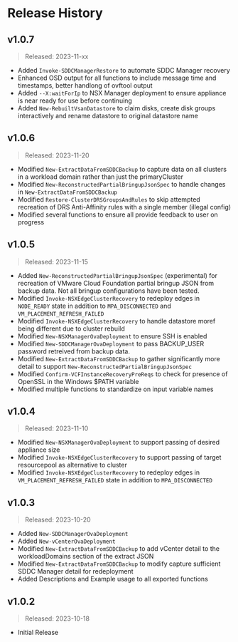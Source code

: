 # Release History

## v1.0.7

> Released: 2023-11-xx

- Added `Invoke-SDDCManagerRestore` to automate SDDC Manager recovery
- Enhanced OSD output for all functions to include message time and timestamps, better handlong of ovftool output
- Added `--X:waitForIp` to NSX Manager deployment to ensure appliance is near ready for use before continuing
- Added `New-RebuiltVsanDatastore` to claim disks, create disk groups interactively and rename datastore to original datastore name

## v1.0.6

> Released: 2023-11-20

- Modified `New-ExtractDataFromSDDCBackup` to capture data on all clusters in a workload domain rather than just the primaryCluster
- Modified `New-ReconstructedPartialBringupJsonSpec` to handle changes in `New-ExtractDataFromSDDCBackup`
- Modified `Restore-ClusterDRSGroupsAndRules` to skip attempted recreation of DRS Anti-Affinity rules with a single member (illegal config)
- Modified several functions to ensure all provide feedback to user on progress

## v1.0.5

> Released: 2023-11-15

- Added `New-ReconstructedPartialBringupJsonSpec` (experimental) for recreation of VMware Cloud Foundation partial bringup JSON from backup data. Not all bringup configurations have been tested.
- Modified `Invoke-NSXEdgeClusterRecovery` to redeploy edges in `NODE_READY` state in addition to `MPA_DISCONNECTED` and `VM_PLACEMENT_REFRESH_FAILED`
- Modified `Invoke-NSXEdgeClusterRecovery` to handle datastore moref being different due to cluster rebuild
- Modified `New-NSXManagerOvaDeployment` to ensure SSH is enabled
- Modified `New-SDDCManagerOvaDeployment` to pass BACKUP_USER password retreived from backup data.
- Modified `New-ExtractDataFromSDDCBackup` to gather significantly more detail to support `New-ReconstructedPartialBringupJsonSpec`
- Modified `Confirm-VCFInstanceRecoveryPreReqs` to check for presence of OpenSSL in the Windows $PATH variable
- Modified multiple functions to standardize on input variable names

## v1.0.4

> Released: 2023-11-10

- Modified `New-NSXManagerOvaDeployment` to support passing of desired appliance size
- Modified `Invoke-NSXEdgeClusterRecovery` to support passing of target resourcepool as alternative to cluster
- Modified `Invoke-NSXEdgeClusterRecovery` to redeploy edges in `VM_PLACEMENT_REFRESH_FAILED` state in addition to `MPA_DISCONNECTED`

## v1.0.3

> Released: 2023-10-20

- Added `New-SDDCManagerOvaDeployment`
- Added `New-vCenterOvaDeployment`
- Modified `New-ExtractDataFromSDDCBackup` to add vCenter detail to the workloadDomains section of the extract JSON
- Modified `New-ExtractDataFromSDDCBackup` to modify capture sufficient SDDC Manager detail for redeployment
- Added Descriptions and Example usage to all exported functions 

## v1.0.2

> Released: 2023-10-18

- Initial Release

